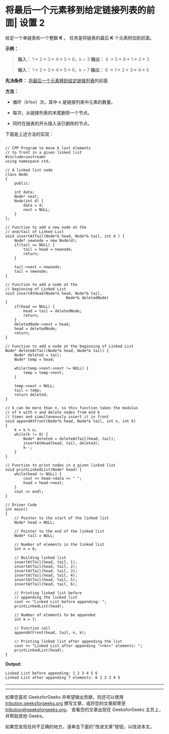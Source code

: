 # 将最后一个元素移到给定链接列表的前面| 设置 2

给定一个单链表和一个整数 **K** 。 任务是将链表的最后 **K** 个元素附加到前面。

**示例：**

> **输入：** 1-> 2-> 3-> 4-> 5-> 6，k = 3
> **输出：** 4 -> 5-> 6-> 1-> 2-> 3
> 
> **输入：** 1-> 2-> 3-> 4-> 5-> 6，k = 7
> **输出：** 6 -> 1-> 2-> 3-> 4-> 5

**先决条件：** [将最后一个元素移到给定链接列表](https://www.geeksforgeeks.org/move-last-element-to-front-of-a-given-linked-list/)的前面

**方法：**

*   循环（k％n）次，其中 n 是链接列表中元素的数量。

*   每次，从链接列表的末尾删除一个节点。

*   同时在链表的开头插入该已删除的节点。

下面是上述方法的实现：

```

// CPP Program to move k last elements  
// to front in a given linked list  
#include<iostream> 
using namespace std; 

// A linked list node  
class Node 
{ 
    public: 

    int data; 
    Node* next; 
    Node(int d) { 
        data = d; 
        next = NULL; 
    } 
}; 

// Function to add a new node at the 
// end/tail of Linked List  
void insertAtTail(Node*& head, Node*& tail, int d ) { 
    Node* newnode = new Node(d); 
    if(tail == NULL) { 
        tail = head = newnode; 
        return; 
    } 

    tail->next = newnode; 
    tail = newnode; 
} 

// Function to add a node at the 
// beginning of Linked List  
void insertAtHead(Node*& head, Node*& tail,  
                           Node*& deletedNode)  
{ 
    if(head == NULL) { 
        head = tail = deletedNode; 
        return; 
    } 
    deletedNode->next = head; 
    head = deletedNode; 
    return; 
} 

// Function to add a node at the beginning of Linked List  
Node* deleteAtTail(Node*& head, Node*& tail) { 
    Node* deleted = tail; 
    Node* temp = head; 

    while(temp->next->next != NULL) { 
        temp = temp->next; 
    } 

    temp->next = NULL; 
    tail = temp; 
    return deleted; 
} 

// k can be more than n, so this function takes the modulus  
// of k with n and delete nodes from end k  
// times and simultaneously insert it in front 
void appendAtFront(Node*& head, Node*& tail, int n, int k)  
{ 
    k = k % n; 
    while(k != 0) { 
        Node* deleted = deleteAtTail(head, tail); 
        insertAtHead(head, tail, deleted); 
        k--; 
    } 
} 

// Function to print nodes in a given linked list  
void printLinkedList(Node* head) { 
    while(head != NULL) { 
        cout << head->data << " "; 
        head = head->next; 
    } 
    cout << endl; 
} 

// Driver Code  
int main()  
{ 
    // Pointer to the start of the linked list 
    Node* head = NULL; 

    // Pointer to the end of the linked list 
    Node* tail = NULL;  

    // Number of elements in the linked list 
    int n = 6;  

    // Building linked list 
    insertAtTail(head, tail, 1); 
    insertAtTail(head, tail, 2); 
    insertAtTail(head, tail, 3); 
    insertAtTail(head, tail, 4); 
    insertAtTail(head, tail, 5); 
    insertAtTail(head, tail, 6); 

    // Printing linked list before  
    // appending the linked list 
    cout << "Linked List before appending: "; 
    printLinkedList(head); 

    // Number of elements to be appended 
    int k = 7; 

    // Function call 
    appendAtFront(head, tail, n, k);  

    // Printing linked list after appending the list 
    cout << "Linked List after appending "<<k<<" elements: "; 
    printLinkedList(head);  
} 

```

**Output:**

```
Linked List before appending: 1 2 3 4 5 6 
Linked List after appending 7 elements: 6 1 2 3 4 5 

```



* * *

* * *

如果您喜欢 GeeksforGeeks 并希望做出贡献，则还可以使用 [tribution.geeksforgeeks.org](https://contribute.geeksforgeeks.org/) 撰写文章，或将您的文章邮寄至 tribution@geeksforgeeks.org。 查看您的文章出现在 GeeksforGeeks 主页上，并帮助其他 Geeks。

如果您发现任何不正确的地方，请单击下面的“改进文章”按钮，以改进本文。